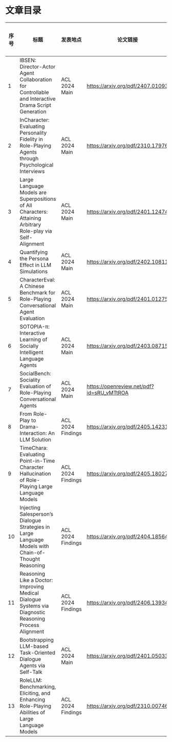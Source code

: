 # 文章目录


|序号|标题|发表地点|论文链接|论文总结|阅读状态|笔记链接|
| - | - | - |- |- |- |- |
|1|IBSEN: Director-Actor Agent Collaboration for Controllable and Interactive Drama Script Generation|ACL 2024 Main|https://arxiv.org/pdf/2407.01093|||<mark>未读<mark>||
|2|InCharacter: Evaluating Personality Fidelity in Role-Playing Agents through Psychological Interviews|ACL 2024 Main|https://arxiv.org/pdf/2310.17976|||<mark>未读<mark>||
|3|Large Language Models are Superpositions of All Characters: Attaining Arbitrary Role-play via Self-Alignment|ACL 2024 Main|https://arxiv.org/pdf/2401.12474|||<mark>未读<mark>||
|4|Quantifying the Persona Effect in LLM Simulations|ACL 2024 Main|https://arxiv.org/pdf/2402.10811|||<mark>未读<mark>||
|5|CharacterEval: A Chinese Benchmark for Role-Playing Conversational Agent Evaluation|ACL 2024 Main|https://arxiv.org/pdf/2401.01275|||<mark>未读<mark>||
|6|SOTOPIA-π: Interactive Learning of Socially Intelligent Language Agents|ACL 2024 Main|https://arxiv.org/pdf/2403.08715|||<mark>未读<mark>||
|7|SocialBench: Sociality Evaluation of Role-Playing Conversational Agents|ACL 2024 Main|https://openreview.net/pdf?id=sRU_vMTtROA|||<mark>未读<mark>||
|8|From Role-Play to Drama-Interaction: An LLM Solution|ACL 2024 Findings|https://arxiv.org/pdf/2405.14231|||<mark>未读<mark>||
|9|TimeChara: Evaluating Point-in-Time Character Hallucination of Role-Playing Large Language Models|ACL 2024 Findings|https://arxiv.org/pdf/2405.18027|||<mark>未读<mark>||
|10|Injecting Salesperson’s Dialogue Strategies in Large Language Models with Chain-of-Thought Reasoning|ACL 2024 Findings|https://arxiv.org/pdf/2404.18564|||<mark>未读<mark>||
|11|Reasoning Like a Doctor: Improving Medical Dialogue Systems via Diagnostic Reasoning Process Alignment|ACL 2024 Findings|https://arxiv.org/pdf/2406.13934|||<mark>未读<mark>||
|12|Bootstrapping LLM-based Task-Oriented Dialogue Agents via Self-Talk|ACL 2024 Main|https://arxiv.org/pdf/2401.05033|||<mark>未读<mark>||
|13|RoleLLM: Benchmarking, Eliciting, and Enhancing Role-Playing Abilities of Large Language Models|ACL 2024 Findings|https://arxiv.org/pdf/2310.00746|||已读||
